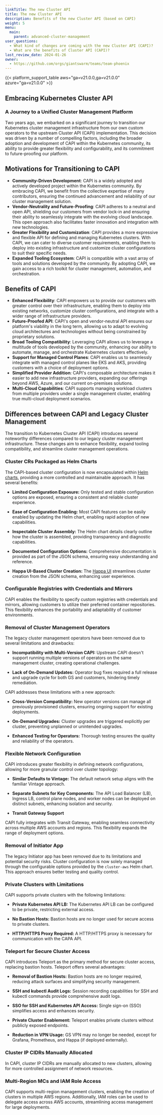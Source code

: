 ```yaml
---
linkTitle: The new Cluster API
title: The new Cluster API
description: Benefits of the new Cluster API (based on CAPI)
weight: 5
menu:
  main:
    parent: advanced-cluster-management
user_questions:
  - What kind of changes are coming with the new Cluster API (CAPI)?
  - What are the benefits of Cluster API (CAPI)?
last_review_date: 2024-01-26
owner:
  - https://github.com/orgs/giantswarm/teams/team-phoenix
---
```


{{< platform_support_table aws="ga=v21.0.0,ga=v21.0.0" azure="ga=v21.0.0" >}}

## Embracing Kubernetes Cluster API

### A Journey to a Unified Cluster Management Platform

Two years ago, we embarked on a significant journey to transition our Kubernetes cluster management infrastructure from our own custom operators to the upstream Cluster API (CAPI) implementation. This decision was driven by a number of compelling factors, including the broader adoption and development of CAPI within the Kubernetes community, its ability to provide greater flexibility and configurability, and its commitment to future-proofing our platform.

## Motivations for Transitioning to CAPI

* **Community-Driven Development**: CAPI is a widely adopted and actively developed project within the Kubernetes community. By embracing CAPI, we benefit from the collective expertise of many contributors, ensuring the continued advancement and reliability of our cluster management solution.
* **Vendor-Neutrality and Future-Proofing**: CAPI adheres to a neutral and open API, shielding our customers from vendor lock-in and ensuring their ability to seamlessly integrate with the evolving cloud landscape. This open approach also facilitates faster innovation and integration with new technologies.
* **Greater Flexibility and Customization**: CAPI provides a more expressive and flexible API for defining and managing Kubernetes clusters. With CAPI, we can cater to diverse customer requirements, enabling them to deploy into existing infrastructure and customize cluster configurations to suit their specific needs.
* **Expanded Tooling Ecosystem**: CAPI is compatible with a vast array of tools and solutions developed by the community. By adopting CAPI, we gain access to a rich toolkit for cluster management, automation, and orchestration.

## Benefits of CAPI

* **Enhanced Flexibility**: CAPI empowers us to provide our customers with greater control over their infrastructure, enabling them to deploy into existing networks, customize cluster configurations, and integrate with a wider range of infrastructure providers.
* **Future-Proofed API**: CAPI's open and vendor-neutral API ensures our platform's viability in the long term, allowing us to adapt to evolving cloud architectures and technologies without being constrained by proprietary solutions.
* **Broad Tooling Compatibility**: Leveraging CAPI allows us to leverage a multitude of tools developed by the community, enhancing our ability to automate, manage, and orchestrate Kubernetes clusters effectively.
* **Support for Managed Control Planes**: CAPI enables us to seamlessly integrate with managed control planes like EKS and AKS, providing customers with a choice of deployment options.
* **Simplified Provider Addition**: CAPI's composable architecture makes it easier to add new infrastructure providers, expanding our offerings beyond AWS, Azure, and our current on-premises solutions.
* **Multi-Cloud Capabilities**: CAPI supports managing workload clusters from multiple providers under a single management cluster, enabling true multi-cloud deployment scenarios.

## Differences between CAPI and Legacy Cluster Management

The transition to Kubernetes Cluster API (CAPI) introduces several noteworthy differences compared to our legacy cluster management infrastructure. These changes aim to enhance flexibility, expand tooling compatibility, and streamline cluster management operations.

### Cluster CRs Packaged as Helm Charts

The CAPI-based cluster configuration is now encapsulated within [Helm charts](https://helm.sh/docs/topics/charts/), providing a more controlled and maintainable approach. It has several benefits:

* **Limited Configuration Exposure:** Only tested and stable configuration options are exposed, ensuring a consistent and reliable cluster experience.

* **Ease of Configuration Enabling:** Most CAPI features can be easily enabled by updating the Helm chart, enabling rapid adoption of new capabilities.

* **Inspectable Cluster Assembly:** The Helm chart details clearly outline how the cluster is assembled, providing transparency and diagnostic capabilities.

* **Documented Configuration Options:** Comprehensive documentation is provided as part of the JSON schema, ensuring easy understanding and reference.

* **Happa UI-Based Cluster Creation:** The [Happa UI](https://github.com/giantswarm/happa#happa) streamlines cluster creation from the JSON schema, enhancing user experience.

### Configurable Registries with Credentials and Mirrors

CAPI enables the flexibility to specify custom registries with credentials and mirrors, allowing customers to utilize their preferred container repositories. This flexibility enhances the portability and adaptability of customer environments.

### Removal of Cluster Management Operators

The legacy cluster management operators have been removed due to several limitations and drawbacks:

* **Incompatibility with Multi-Version CAPI:** Upstream CAPI doesn't support running multiple versions of operators on the same management cluster, creating operational challenges.

* **Lack of On-Demand Updates:** Operator bug fixes required a full release and upgrade cycle for both GS and customers, hindering timely remediation.

CAPI addresses these limitations with a new approach:

* **Cross-Version Compatibility:** New operator versions can manage all previously provisioned clusters, ensuring ongoing support for existing deployments.

* **On-Demand Upgrades:** Cluster upgrades are triggered explicitly per cluster, preventing unplanned or unintended upgrades.

* **Enhanced Testing for Operators:** Thorough testing ensures the quality and reliability of the operators.

### Flexible Network Configuration

CAPI introduces greater flexibility in defining network configurations, allowing for more granular control over cluster topology:

* **Similar Defaults to Vintage:** The default network setup aligns with the familiar Vintage approach.

* **Separate Subnets for Key Components:** The API Load Balancer (LB), Ingress LB, control plane nodes, and worker nodes can be deployed on distinct subnets, enhancing isolation and security.

* **Transit Gateway Support**

CAPI fully integrates with Transit Gateway, enabling seamless connectivity across multiple AWS accounts and regions. This flexibility expands the range of deployment options.

### Removal of Initiator App

The legacy Initiator app has been removed due to its limitations and potential security risks. Cluster configuration is now solely managed through the configurable options provided by the `cluster-aws` Helm chart. This approach ensures better testing and quality control.

### Private Clusters with Limitations

CAPI supports private clusters with the following limitations:

* **Private Kubernetes API LB:** The Kubernetes API LB can be configured to be private, restricting external access.

* **No Bastion Hosts:** Bastion hosts are no longer used for secure access to private clusters.

* **HTTP/HTTPS Proxy Required:** A HTTP/HTTPS proxy is necessary for communication with the CAPA API.

### Teleport for Secure Cluster Access

CAPI introduces Teleport as the primary method for secure cluster access, replacing bastion hosts. Teleport offers several advantages:

* **Removal of Bastion Hosts:** Bastion hosts are no longer required, reducing attack surfaces and simplifying security management.

* **SSH and kubectl Audit Logs:** Session recording capabilities for SSH and kubectl commands provide comprehensive audit logs.

* **SSO for SSH and Kubernetes API Access:** Single sign-on (SSO) simplifies access and enhances security.

* **Private Cluster Enablement:** Teleport enables private clusters without publicly exposed endpoints.

* **Reduction in VPN Usage:** GS VPN may no longer be needed, except for Grafana, Prometheus, and Happa (if deployed externally).

### Cluster IP CIDRs Manually Allocated

In CAPI, cluster IP CIDRs are manually allocated to new clusters, allowing for more controlled assignment of network resources.

### Multi-Region MCs and IAM Role Access

CAPI supports multi-region management clusters, enabling the creation of clusters in multiple AWS regions. Additionally, IAM roles can be used to delegate access across AWS accounts, streamlining access management for large deployments.
